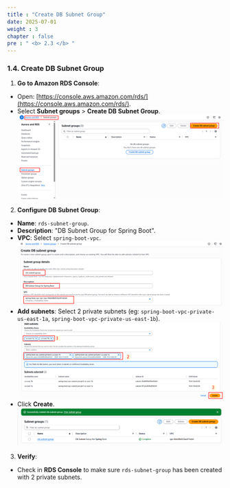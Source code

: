 ```yaml
---
title : "Create DB Subnet Group"
date: 2025-07-01
weight : 3
chapter : false
pre : " <b> 2.3 </b> "
---
```

### 1.4. Create DB Subnet Group

1. **Go to Amazon RDS Console**: 
- Open: [https://console.aws.amazon.com/rds/](https://console.aws.amazon.com/rds/). 
- Select **Subnet groups** > **Create DB Subnet Group**.
![image](../../../static/images/tao_db_subnet_group/screenshot_1752390108.png)
2. **Configure DB Subnet Group**: 
- **Name**: `rds-subnet-group`. 
- **Description**: "DB Subnet Group for Spring Boot". 
- **VPC**: Select `spring-boot-vpc`. 
![image](../../../static/images/tao_db_subnet_group/screenshot_1752390165.png)
- **Add subnets**: Select 2 private subnets (eg: `spring-boot-vpc-private-us-east-1a`, `spring-boot-vpc-private-us-east-1b`).
![image](../../../static/images/tao_db_subnet_group/screenshot_1752390313.png)
- Click **Create**.
![image](../../../static/images/tao_db_subnet_group/screenshot_1752390329.png)
3. **Verify**:

- Check in **RDS Console** to make sure `rds-subnet-group` has been created with 2 private subnets.